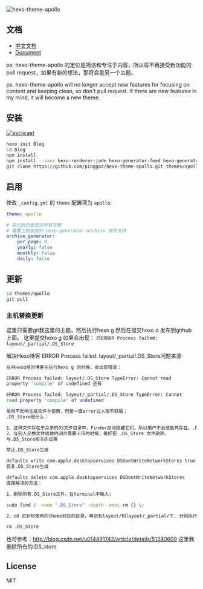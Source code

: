 ![hexo-theme-apollo](https://cloud.githubusercontent.com/assets/9530963/13026956/08e76eca-d277-11e5-8bfc-2e80cea20a0d.png)

## 文档

- [中文文档](https://github.com/yangcvo/hexo-install-apollo/blob/master/doc%2Fdoc-zh.md)
- [Document](https://github.com/yangcvo/hexo-install-apollo/blob/master/doc%2Fdoc-en.md)

ps. hexo-theme-apollo 的定位是简洁和专注于内容，所以将不再接受新功能的 pull request，如果有新的想法，那将会是另一个主题。

ps. hexo-theme-apollo will no longer accept new features for focusing on content and keeping clean, so don't pull request. If there are new features in my mind, it will become a new theme.

## 安装

[![asciicast](https://asciinema.org/a/emrvroa9054hz6k8ise0uxh2u.png)](https://asciinema.org/a/emrvroa9054hz6k8ise0uxh2u)

``` bash
hexo init Blog 
cd Blog 
npm install
npm install --save hexo-renderer-jade hexo-generator-feed hexo-generator-sitemap hexo-browsersync hexo-generator-archive
git clone https://github.com/pinggod/hexo-theme-apollo.git themes/apollo
```

## 启用

修改 `_config.yml` 的 `theme` 配置项为 `apollo`:

```yaml
theme: apollo

# 在归档页面显示所有文章
# 需要上面安装的 hexo-generator-archive 插件支持
archive_generator:
    per_page: 0
    yearly: false
    monthly: false
    daily: false
```

## 更新

``` bash
cd themes/apollo 
git pull
```

### 主机替换更新

这里只需要git我这里的主题，然后执行hexo g 然后在提交hexo d 发布到github上面。
这里提交hexo g 如果会出现： `的ERROR Process failed: layout/_partial/.DS_Store`

 解决Hexo博客 ERROR Process failed: layout/_partial/.DS_Store问题来源

```bash
在用Hexo搭的博客在执行hexo g 的时候，会出现错误：

ERROR Process failed: layout/.DS_Store TypeError: Cannot read 
property 'compile' of undefined 还有

ERROR Process failed: layout/_partial/.DS_Store TypeError: Cannot 
read property 'compile' of undefined

虽然不影响生成文件与使用，但是一直error让人很不舒服；
.DS_Store是什么：

1、这种文件存在于众多的OS文件目录中，Finder自动隐藏它们，所以用户不会感到其存在。.DS_Store几乎存在于每个文件当中。它是Finder记录客户定制文件夹显示方式的一种元数据文件（metadata）用于控制一个文件夹的显示方式（列表、图标、分栏和CoverFlow）和背景图标等。 
2、与别人交换文件或做的网页需要上传的时候，最好把 .DS_Store 文件删除。
与.DS_Store相关的设置

禁止.DS_Store生成

defaults write com.apple.desktopservices DSDontWriteNetworkStores true
恢复.DS_Store生成

defaults delete com.apple.desktopservices DSDontWriteNetworkStores
直接解决的方法：

1、删除所有.DS_Store文件，在terminal中输入:

sudo find / -name ".DS_Store" -depth -exec rm {} \;

2、cd 进到你使用的theme对应的目录，再进到layout/和layout/_partial/下, 分别执行

rm .DS_Store
```

也可参考：http://blog.csdn.net/u014491743/article/details/51340609
这里我删除所有的.DS_store


## License

MIT
